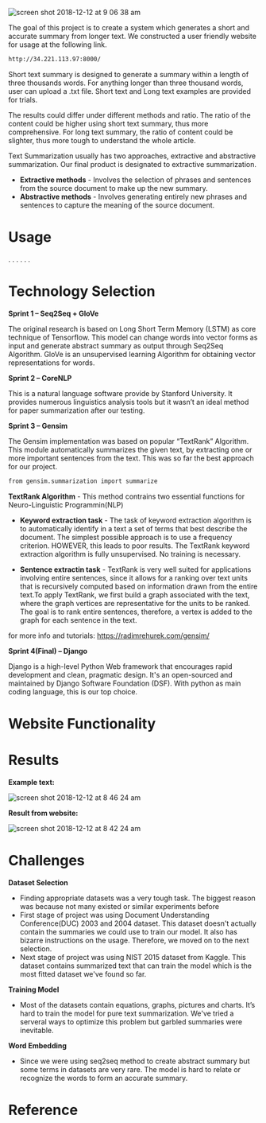 ![screen shot 2018-12-12 at 9 06 38 am](https://user-images.githubusercontent.com/43394154/49874750-503c3680-fded-11e8-9984-1f951e95dba7.png)

The goal of this project is to create a system which generates a short and accurate summary from longer text. We constructed a user friendly website for usage at the following link.
```bash
http://34.221.113.97:8000/
```
Short text summary is designed to generate a summary within a length of three thousands words. For anything longer than three thousand words, user can upload a .txt file. Short text and Long text examples are provided for trials. 

The results could differ under different methods and ratio. The ratio of the content could be higher using short text summary, thus more comprehensive. For long text summary, the ratio of content could be slighter, thus more tough to understand the whole article. 

Text Summarization usually has two approaches, extractive and abstractive summarization. Our final product is designated to extractive summarization. 
 * **Extractive methods** - Involves the selection of phrases and sentences from the source document to make up the new summary.
 * **Abstractive methods** - Involves generating entirely new phrases and sentences to capture the meaning of the source document.

Usage
================
.
.
.
.
.
.

Technology Selection
================
**Sprint 1 – Seq2Seq + GloVe**

The original research is based on Long Short Term Memory (LSTM) as core technique of  Tensorflow. This model can change words into vector forms as input and generate abstract summary as output through Seq2Seq Algorithm. GloVe is an unsupervised learning Algorithm for obtaining vector representations for words. 

**Sprint 2 – CoreNLP**

This is a natural language software provide by Stanford University. It provides numerous linguistics analysis tools but it wasn’t an ideal method for paper summarization after our testing.

**Sprint 3 – Gensim**

The Gensim implementation was based on popular “TextRank” Algorithm. This module automatically summarizes the given text, by extracting one or more important sentences from the text. This was so far the best approach for our project.
```bash
from gensim.summarization import summarize
```
 **TextRank Algorithm** - This method contrains two essential functions for Neuro-Linguistic Programmin(NLP)
 
 * **Keyword extraction task** - The task of keyword extraction algorithm is to automatically identify in a text a set of terms that best describe the document. The simplest possible approach is to use a frequency criterion. HOWEVER, this leads to poor results. The TextRank keyword extraction algorithm is fully unsupervised. No training is necessary.
 
 * **Sentence extractin task** - TextRank is very well suited for applications involving entire sentences, since it allows for a ranking over text units that is recursively computed based on information drawn from the entire text.To apply TextRank, we first build a graph associated with the text, where the graph vertices are representative for the units to be ranked. The goal is to rank entire sentences, therefore, a vertex is added to the graph for each sentence in the text.
 
for more info and tutorials: https://radimrehurek.com/gensim/

**Sprint 4(Final) – Django**

Django is a high-level Python Web framework that encourages rapid development and clean, pragmatic design. It's an open-sourced and maintained by Django Software Foundation (DSF). With python as main coding language, this is our top choice. 

Website Functionality
================


Results
================
**Example text:**

![screen shot 2018-12-12 at 8 46 24 am](https://user-images.githubusercontent.com/43394154/49873733-99d75200-fdea-11e8-96bb-6b1a4182427f.png)


**Result from website:**

![screen shot 2018-12-12 at 8 42 24 am](https://user-images.githubusercontent.com/43394154/49873824-cd19e100-fdea-11e8-9e8d-ff46a7f73ad1.png)

Challenges
================
**Dataset Selection**

  * Finding appropriate datasets was a very tough task. The biggest reason was because not many existed or similar experiments before
  * First stage of project was using Document Understanding Conference(DUC) 2003 and 2004 dataset. This dataset doesn't actually contain the summaries we could use to train our model. It also has bizarre instructions on the usage. Therefore, we moved on to the next selection. 
  * Next stage of project was using NIST 2015 dataset from Kaggle. This dataset contains summarized text that can train the model which is the most fitted dataset we've found so far. 

**Training Model**

  * Most of the datasets contain equations, graphs, pictures and charts. It’s hard to train the model for pure text summarization. We've tried a serveral ways to optimize this problem but garbled summaries were inevitable.
  
**Word Embedding**

  * Since we were using seq2seq method to create abstract summary but some terms in datasets are very rare. The model is hard to relate or recognize the words to form an accurate summary. 

Reference
================

